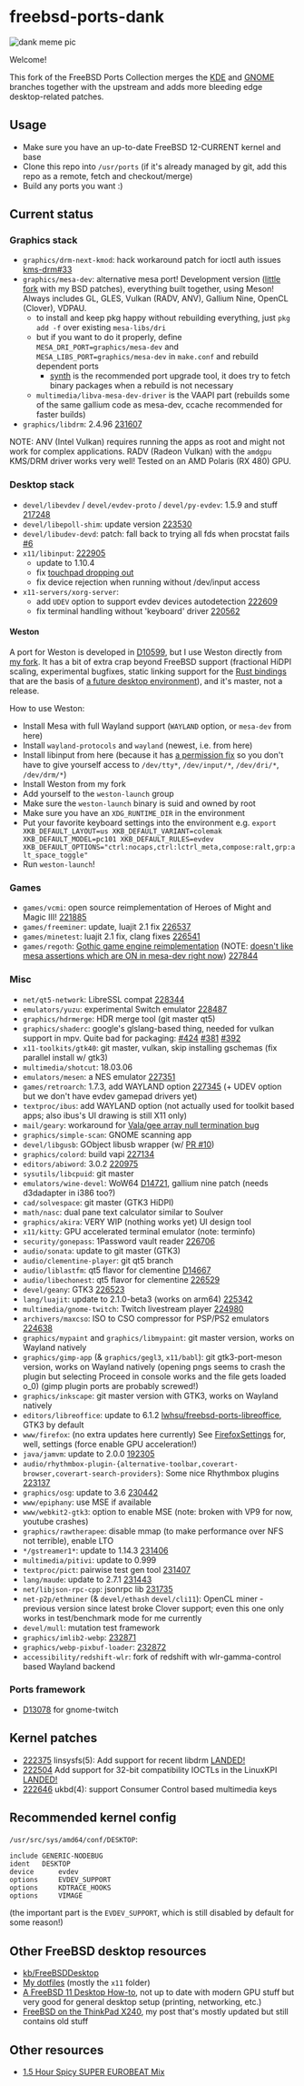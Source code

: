 # freebsd-ports-dank

![dank meme pic](https://unrelentingtech.s3.dualstack.eu-west-1.amazonaws.com/dankbsd.jpg?1)

Welcome!

This fork of the FreeBSD Ports Collection merges the [KDE](https://github.com/freebsd/freebsd-ports-kde) and [GNOME](https://github.com/freebsd/freebsd-ports-gnome) branches together with the upstream and adds more bleeding edge desktop-related patches.

## Usage

- Make sure you have an up-to-date FreeBSD 12-CURRENT kernel and base
- Clone this repo into `/usr/ports` (if it's already managed by git, add this repo as a remote, fetch and checkout/merge)
- Build any ports you want :)

## Current status

### Graphics stack

- `graphics/drm-next-kmod`: hack workaround patch for ioctl auth issues [kms-drm#33](https://github.com/FreeBSDDesktop/kms-drm/issues/33)
- `graphics/mesa-dev`: alternative mesa port! Development version ([little fork](https://github.com/myfreeweb/mesa) with my BSD patches), everything built together, using Meson! Always includes GL, GLES, Vulkan (RADV, ANV), Gallium Nine, OpenCL (Clover), VDPAU.
	- to install and keep pkg happy without rebuilding everything, just `pkg add -f` over existing `mesa-libs/dri`
	- but if you want to do it properly, define `MESA_DRI_PORT=graphics/mesa-dev` and `MESA_LIBS_PORT=graphics/mesa-dev` in `make.conf` and rebuild dependent ports
		- [synth](https://github.com/jrmarino/synth) is the recommended port upgrade tool, it does try to fetch binary packages when a rebuild is not necessary
	- `multimedia/libva-mesa-dev-driver` is the VAAPI part (rebuilds some of the same gallium code as mesa-dev, ccache recommended for faster builds)
- `graphics/libdrm`: 2.4.96 [231607](https://bugs.freebsd.org/bugzilla/show_bug.cgi?id=231607)

NOTE: ANV (Intel Vulkan) requires running the apps as root and might not work for complex applications.
RADV (Radeon Vulkan) with the `amdgpu` KMS/DRM driver works very well!
Tested on an AMD Polaris (RX 480) GPU.

### Desktop stack

- `devel/libevdev` / `devel/evdev-proto` / `devel/py-evdev`: 1.5.9 and stuff [217248](https://bugs.freebsd.org/bugzilla/show_bug.cgi?id=217248)
- `devel/libepoll-shim`: update version [223530](https://bugs.freebsd.org/bugzilla/show_bug.cgi?id=223530)
- `devel/libudev-devd`: patch: fall back to trying all fds when procstat fails [#6](https://github.com/FreeBSDDesktop/libudev-devd/pull/6)
- `x11/libinput`: [222905](https://bugs.freebsd.org/bugzilla/show_bug.cgi?id=222905)
	- update to 1.10.4
	- fix [touchpad dropping out](https://blog.grem.de/pages/t470s.html)
	- fix device rejection when running without /dev/input access
- `x11-servers/xorg-server`:
	- add `UDEV` option to support evdev devices autodetection [222609](https://bugs.freebsd.org/bugzilla/show_bug.cgi?id=222609)
	- fix terminal handling without 'keyboard' driver [220562](https://bugs.freebsd.org/bugzilla/show_bug.cgi?id=220562)

#### Weston

A port for Weston is developed in [D10599](https://reviews.freebsd.org/D10599), but I use Weston directly from [my fork](https://github.com/myfreeweb/weston/commits/master).
It has a bit of extra crap beyond FreeBSD support (fractional HiDPI scaling, experimental bugfixes, static linking support for the [Rust bindings](https://github.com/myfreeweb/weston-rs) that are the basis of [a future desktop environment](https://github.com/myfreeweb/dankshell)), and it's master, not a release.

How to use Weston:

- Install Mesa with full Wayland support (`WAYLAND` option, or `mesa-dev` from here)
- Install `wayland-protocols` and `wayland` (newest, i.e. from here)
- Install libinput from here (because it has [a permission fix](https://github.com/myfreeweb/freebsd-ports-dank/blob/master/x11/libinput/files/patch-src_evdev.c.reopen) so you don't have to give yourself access to `/dev/tty*`, `/dev/input/*`, `/dev/dri/*`, `/dev/drm/*`)
- Install Weston from my fork
- Add yourself to the `weston-launch` group
- Make sure the `weston-launch` binary is suid and owned by root
- Make sure you have an `XDG_RUNTIME_DIR` in the environment
- Put your favorite keyboard settings into the environment e.g. `export XKB_DEFAULT_LAYOUT=us XKB_DEFAULT_VARIANT=colemak XKB_DEFAULT_MODEL=pc101 XKB_DEFAULT_RULES=evdev XKB_DEFAULT_OPTIONS="ctrl:nocaps,ctrl:lctrl_meta,compose:ralt,grp:alt_space_toggle"`
- Run `weston-launch`!

### Games

- `games/vcmi`: open source reimplementation of Heroes of Might and Magic III! [221885](https://bugs.freebsd.org/bugzilla/show_bug.cgi?id=221885)
- `games/freeminer`: update, luajit 2.1 fix [226537](https://bugs.freebsd.org/bugzilla/show_bug.cgi?id=226537)
- `games/minetest`: luajit 2.1 fix, clang fixes [226541](https://bugs.freebsd.org/bugzilla/show_bug.cgi?id=226541)
- `games/regoth`: [Gothic game engine reimplementation](https://github.com/REGoth-project/REGoth) (NOTE: [doesn't like mesa assertions which are ON in mesa-dev right now](https://bugs.archlinux.org/task/58218)) [227844](https://bugs.freebsd.org/bugzilla/show_bug.cgi?id=227844)

### Misc

- `net/qt5-network`: LibreSSL compat [228344](https://bugs.freebsd.org/bugzilla/show_bug.cgi?id=228344)
- `emulators/yuzu`: experimental Switch emulator [228487](https://bugs.freebsd.org/bugzilla/show_bug.cgi?id=228487)
- `graphics/hdrmerge`: HDR merge tool (git master qt5)
- `graphics/shaderc`: google's glslang-based thing, needed for vulkan support in mpv. Quite bad for packaging: [#424](https://github.com/google/shaderc/issues/424) [#381](https://github.com/google/shaderc/issues/381) [#392](https://github.com/google/shaderc/issues/392)
- `x11-toolkits/gtk40`: git master, vulkan, skip installing gschemas (fix parallel install w/ gtk3)
- `multimedia/shotcut`: 18.03.06
- `emulators/mesen`: a NES emulator [227351](https://bugs.freebsd.org/bugzilla/show_bug.cgi?id=227351)
- `games/retroarch`: 1.7.3, add WAYLAND option [227345](https://bugs.freebsd.org/bugzilla/show_bug.cgi?id=227345) (+ UDEV option but we don't have evdev gamepad drivers yet)
- `textproc/ibus`: add WAYLAND option (not actually used for toolkit based apps; also ibus's UI drawing is still X11 only)
- `mail/geary`: workaround for [Vala/gee array null termination bug](https://bugzilla.gnome.org/show_bug.cgi?id=794731)
- `graphics/simple-scan`: GNOME scanning app
- `devel/libgusb`: GObject libusb wrapper (w/ [PR #10](https://github.com/hughsie/libgusb/pull/10))
- `graphics/colord`: build vapi [227134](https://bugs.freebsd.org/bugzilla/show_bug.cgi?id=227134)
- `editors/abiword`: 3.0.2 [220975](https://bugs.freebsd.org/bugzilla/show_bug.cgi?id=220975)
- `sysutils/libcpuid`: git master
- `emulators/wine-devel`: WoW64 [D14721](https://reviews.freebsd.org/D14721), gallium nine patch (needs d3dadapter in i386 too?)
- `cad/solvespace`: git master (GTK3 HiDPI)
- `math/nasc`: dual pane text calculator similar to Soulver
- `graphics/akira`: VERY WIP (nothing works yet) UI design tool
- `x11/kitty`: GPU accelerated terminal emulator (note: terminfo)
- `security/gonepass`: 1Password vault reader [226706](https://bugs.freebsd.org/bugzilla/show_bug.cgi?id=226706)
- `audio/sonata`: update to git master (GTK3)
- `audio/clementine-player`: git qt5 branch
- `audio/liblastfm`: qt5 flavor for clementine [D14667](https://reviews.freebsd.org/D14667)
- `audio/libechonest`: qt5 flavor for clementine [226529](https://bugs.freebsd.org/bugzilla/show_bug.cgi?id=226529)
- `devel/geany`: GTK3 [226523](https://bugs.freebsd.org/bugzilla/show_bug.cgi?id=226523)
- `lang/luajit`: update to 2.1.0-beta3 (works on arm64) [225342](https://bugs.freebsd.org/bugzilla/show_bug.cgi?id=225342)
- `multimedia/gnome-twitch`: Twitch livestream player [224980](https://bugs.freebsd.org/bugzilla/show_bug.cgi?id=224980)
- `archivers/maxcso`: ISO to CSO compressor for PSP/PS2 emulators [224638](https://bugs.freebsd.org/bugzilla/show_bug.cgi?id=224638)
- `graphics/mypaint` and `graphics/libmypaint`: git master version, works on Wayland natively
- `graphics/gimp-app` (& `graphics/gegl3`, `x11/babl`): git gtk3-port-meson version, works on Wayland natively (opening pngs seems to crash the plugin but selecting Proceed in console works and the file gets loaded o_0) (gimp plugin ports are probably screwed!)
- `graphics/inkscape`: git master version with GTK3, works on Wayland natively
- `editors/libreoffice`: update to 6.1.2 [lwhsu/freebsd-ports-libreoffice](https://github.com/lwhsu/freebsd-ports-libreoffice), GTK3 by default
- `www/firefox`: (no extra updates here currently) See [FirefoxSettings](https://unrelenting.technology/kb/FirefoxSettings) for, well, settings (force enable GPU acceleration!)
- `java/jamvm`: update to 2.0.0 [192305](https://bugs.freebsd.org/bugzilla/show_bug.cgi?id=192305)
- `audio/rhythmbox-plugin-{alternative-toolbar,coverart-browser,coverart-search-providers}`: Some nice Rhythmbox plugins [223137](https://bugs.freebsd.org/bugzilla/show_bug.cgi?id=223137)
- `graphics/osg`: update to 3.6 [230442](https://bugs.freebsd.org/bugzilla/show_bug.cgi?id=230442)
- `www/epiphany`: use MSE if available
- `www/webkit2-gtk3`: option to enable MSE (note: broken with VP9 for now, youtube crashes)
- `graphics/rawtherapee`: disable mmap (to make performance over NFS not terrible), enable LTO
- `*/gstreamer1*`: update to 1.14.3 [231406](https://bugs.freebsd.org/bugzilla/show_bug.cgi?id=231406)
- `multimedia/pitivi`: update to 0.999
- `textproc/pict`: pairwise test gen tool [231407](https://bugs.freebsd.org/bugzilla/show_bug.cgi?id=231407)
- `lang/maude`: update to 2.7.1 [231443](https://bugs.freebsd.org/bugzilla/show_bug.cgi?id=231443)
- `net/libjson-rpc-cpp`: jsonrpc lib [231735](https://bugs.freebsd.org/bugzilla/show_bug.cgi?id=231735)
- `net-p2p/ethminer` (& `devel/ethash` `devel/cli11`): OpenCL miner - previous version since latest broke Clover support; even this one only works in test/benchmark mode for me currently
- `devel/mull`: mutation test framework
- `graphics/imlib2-webp`: [232871](https://bugs.freebsd.org/bugzilla/show_bug.cgi?id=232871)
- `graphics/webp-pixbuf-loader`: [232872](https://bugs.freebsd.org/bugzilla/show_bug.cgi?id=232872)
- `accessibility/redshift-wlr`: fork of redshift with wlr-gamma-control based Wayland backend

### Ports framework

- [D13078](https://reviews.freebsd.org/D13078) for gnome-twitch

## Kernel patches

- [222375](https://bugs.freebsd.org/bugzilla/show_bug.cgi?id=222375) linsysfs(5): Add support for recent libdrm [LANDED!](https://github.com/freebsd/freebsd/commit/09ad0b962f3029e47b3f430948933b6fe066ccdf)
- [222504](https://bugs.freebsd.org/bugzilla/show_bug.cgi?id=222504) Add support for 32-bit compatibility IOCTLs in the LinuxKPI [LANDED!](https://github.com/freebsd/freebsd/commit/10ef676c4bbe7379de1f3687444e4311a7d872e2)
- [222646](https://bugs.freebsd.org/bugzilla/show_bug.cgi?id=222646) ukbd(4): support Consumer Control based multimedia keys

## Recommended kernel config

`/usr/src/sys/amd64/conf/DESKTOP`:

```
include GENERIC-NODEBUG
ident   DESKTOP
device		evdev
options		EVDEV_SUPPORT
options 	KDTRACE_HOOKS
options 	VIMAGE
```

(the important part is the `EVDEV_SUPPORT`, which is still disabled by default for some reason!)

## Other FreeBSD desktop resources

- [kb/FreeBSDDesktop](https://unrelenting.technology/kb/FreeBSDDesktop)
- [My dotfiles](https://github.com/myfreeweb/dotfiles) (mostly the `x11` folder)
- [A FreeBSD 11 Desktop How-to](https://cooltrainer.org/a-freebsd-desktop-howto/), not up to date with modern GPU stuff but very good for general desktop setup (printing, networking, etc.)
- [FreeBSD on the ThinkPad X240](https://unrelenting.technology/articles/freebsd-on-the-thinkpad-x240), my post that's mostly updated but still contains old stuff

## Other resources

- [1.5 Hour Spicy SUPER EUROBEAT Mix](https://www.youtube.com/watch?v=6ftCIfHwqtg)
